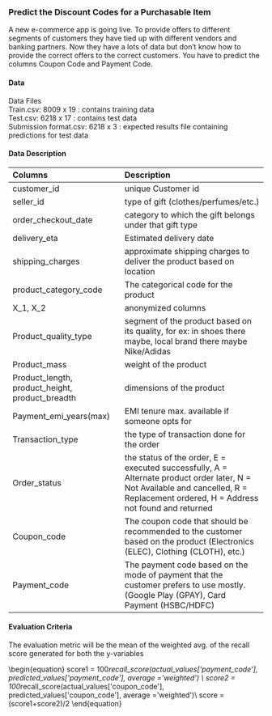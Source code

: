 ### Predict the Discount Codes for a Purchasable Item

A new e-commerce app is going live. To provide offers to different segments of customers they have tied up with different vendors and banking partners. Now they have a lots of data but don’t know how to provide the correct offers to the correct customers. You have to predict the columns Coupon Code and Payment Code.
  
#### Data
Data Files  
Train.csv: 8009 x 19 : contains training data  
Test.csv: 6218 x 17 : contains test data  
Submission format.csv: 6218 x 3 : expected results file containing predictions for test data  

#### Data Description

| Columns | Description |
| :--- | :--- |
| customer_id | unique Customer id |
| seller_id | type of gift (clothes/perfumes/etc.) |
| order_checkout_date | category to which the gift belongs under that gift type |
| delivery_eta | Estimated delivery date |
| shipping_charges | approximate shipping charges to deliver the product based on location |
| product_category_code | The categorical code for the product |
| X_1, X_2 | anonymized columns |
| Product_quality_type | segment of the product based on its quality, for ex: in shoes there maybe, local brand there maybe Nike/Adidas |
| Product_mass | weight of the product |
| Product_length, product_height, product_breadth | dimensions of the product |
| Payment_emi_years(max) | EMI tenure max. available if someone opts for |
| Transaction_type | the type of transaction done for the order |
| Order_status | the status of the order, E = executed successfully, A = Alternate product order later, N = Not Available and cancelled, R = Replacement ordered, H = Address not found and returned |
| Coupon_code | The coupon code that should be recommended to the customer based on the product (Electronics (ELEC), Clothing (CLOTH), etc.) |
| Payment_code | The payment code based on the mode of payment that the customer prefers to use mostly. (Google Play (GPAY), Card Payment (HSBC/HDFC) |
	
#### Evaluation Criteria
The evaluation metric will be the mean of the weighted avg. of the recall score generated for both the y-variables 

\begin{equation}
score1 = 100*recall\_score(actual\_values['payment\_code'], predicted\_values['payment\_code'], average ='weighted') \\ score2 = 100*recall\_score(actual\_values['coupon\_code'], predicted\_values['coupon\_code'], average ='weighted')\\ score = (score1+score2)/2
\end{equation}